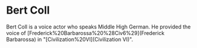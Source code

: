 # Bert Coll

Bert Coll is a voice actor who speaks Middle High German. He provided the voice of [Frederick%20Barbarossa%20%28Civ6%29](Frederick Barbarossa) in "[Civilization%20VI](Civilization VI)".